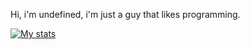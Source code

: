 Hi, i'm undefined, i'm just a guy that likes programming.

[![My stats](https://github-readme-stats.vercel.app/api?username=AccessibleObject)](https://github.com/anuraghazra/github-readme-stats)
